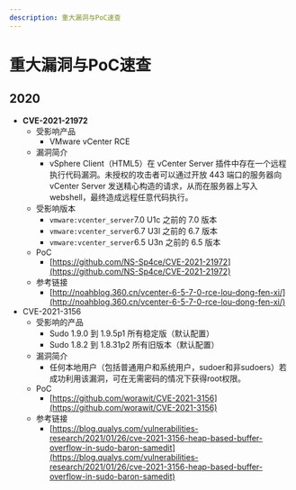 ```yaml
---
description: 重大漏洞与PoC速查
---
```


# 重大漏洞与PoC速查

## 2020

* **CVE-2021-21972** 
  * 受影响产品
    * VMware vCenter RCE
  * 漏洞简介
    * vSphere Client（HTML5）在 vCenter Server 插件中存在一个远程执行代码漏洞。未授权的攻击者可以通过开放 443 端口的服务器向 vCenter Server 发送精心构造的请求，从而在服务器上写入 webshell，最终造成远程任意代码执行。
  * 受影响版本
    * `vmware:vcenter_server`7.0 U1c 之前的 7.0 版本
    * `vmware:vcenter_server`6.7 U3l 之前的 6.7 版本
    * `vmware:vcenter_server`6.5 U3n 之前的 6.5 版本
  * PoC
    * [https://github.com/NS-Sp4ce/CVE-2021-21972](https://github.com/NS-Sp4ce/CVE-2021-21972)
  * 参考链接
    * [http://noahblog.360.cn/vcenter-6-5-7-0-rce-lou-dong-fen-xi/](http://noahblog.360.cn/vcenter-6-5-7-0-rce-lou-dong-fen-xi/)
* CVE-2021-3156
  * 受影响的产品
    * Sudo 1.9.0 到 1.9.5p1 所有稳定版（默认配置）
    * Sudo 1.8.2 到 1.8.31p2 所有旧版本（默认配置）
  * 漏洞简介
    * 任何本地用户（包括普通用户和系统用户，sudoer和非sudoers）若成功利用该漏洞，可在无需密码的情况下获得root权限。
  * PoC
    * [https://github.com/worawit/CVE-2021-3156](https://github.com/worawit/CVE-2021-3156)
  * 参考链接
    * [https://blog.qualys.com/vulnerabilities-research/2021/01/26/cve-2021-3156-heap-based-buffer-overflow-in-sudo-baron-samedit](https://blog.qualys.com/vulnerabilities-research/2021/01/26/cve-2021-3156-heap-based-buffer-overflow-in-sudo-baron-samedit)

